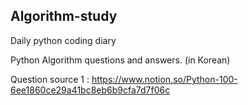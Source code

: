 ## Algorithm-study

Daily python coding diary 

Python Algorithm questions and answers. (in Korean)

Question source 1 : https://www.notion.so/Python-100-6ee1860ce29a41bc8eb6b9cfa7d7f06c
